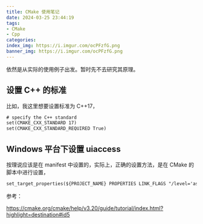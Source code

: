 ```yaml
---
title: CMake 使用笔记
date: 2024-03-25 23:44:19
tags:
- CMake
- Cpp
categories:
index_img: https://i.imgur.com/ocPFzfG.png
banner_img: https://i.imgur.com/ocPFzfG.png
---
```


依然是从实际的使用例子出发。暂时先不去研究其原理。

## 设置 C++ 的标准

比如，我这里想要设置标准为 C++17，

```txt
# specify the C++ standard
set(CMAKE_CXX_STANDARD 17)
set(CMAKE_CXX_STANDARD_REQUIRED True)
```

## Windows 平台下设置 uiaccess

按理说应该是在 manifest 中设置的，实际上，正确的设置方法，是在 CMake 的脚本中进行设置，

```txt
set_target_properties(${PROJECT_NAME} PROPERTIES LINK_FLAGS "/level='asInvoker' /uiAccess='true'" )
```

参考：

<https://cmake.org/cmake/help/v3.20/guide/tutorial/index.html?highlight=destination#id5>


